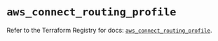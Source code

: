 # `aws_connect_routing_profile`

Refer to the Terraform Registry for docs: [`aws_connect_routing_profile`](https://registry.terraform.io/providers/hashicorp/aws/5.46.0/docs/resources/connect_routing_profile).
